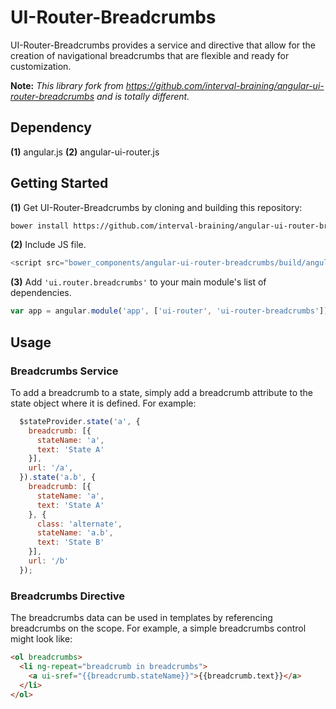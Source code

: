 # UI-Router-Breadcrumbs

UI-Router-Breadcrumbs provides a service and directive that allow for the
creation of navigational breadcrumbs that are flexible and ready for customization.

**Note:** *This library fork from https://github.com/interval-braining/angular-ui-router-breadcrumbs and is totally different.*

## Dependency
**(1)** angular.js
**(2)** angular-ui-router.js

## Getting Started

**(1)** Get UI-Router-Breadcrumbs by cloning and building this repository:
```bash
bower install https://github.com/interval-braining/angular-ui-router-breadcrumbs.git
```

**(2)** Include JS file.
```javascript
<script src="bower_components/angular-ui-router-breadcrumbs/build/angular-ui-router-breadcrumbs.js"></script>
```

**(3)** Add `'ui.router.breadcrumbs'` to your main module's list of dependencies.
```javascript
var app = angular.module('app', ['ui-router', 'ui-router-breadcrumbs']);
```

## Usage

### Breadcrumbs Service

To add a breadcrumb to a state, simply add a breadcrumb attribute to the state
object where it is defined. For example:
```javascript
  $stateProvider.state('a', {
    breadcrumb: [{
      stateName: 'a',
      text: 'State A'
    }],
    url: '/a',
  }).state('a.b', {
    breadcrumb: [{
      stateName: 'a',
      text: 'State A'
    }, {
      class: 'alternate',
      stateName: 'a.b',
      text: 'State B'
    }],
    url: '/b'
  });
```

### Breadcrumbs Directive
The breadcrumbs data can be used in templates by referencing breadcrumbs
on the scope. For example, a simple breadcrumbs control might look like:
```html
<ol breadcrumbs>
  <li ng-repeat="breadcrumb in breadcrumbs">
    <a ui-sref="{{breadcrumb.stateName}}">{{breadcrumb.text}}</a>
  </li>
</ol>
```
